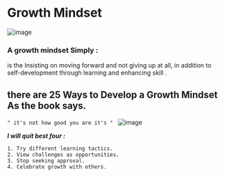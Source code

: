 # Growth Mindset
![image](https://irp-cdn.multiscreensite.com/069d5d93/dms3rep/multi/fixed.png)
###  A growth mindset Simply :
is the Insisting on moving forward and not giving up at all, in addition to self-development through learning and enhancing skill .

## there are 25 Ways to Develop a Growth Mindset  As the book says. 
`" it's not how good you are it's " `
![image](https://www.opencolleges.edu.au/informed/wp-content/uploads/2015/02/Its-not-how-good-you-are.-Its-how-good-you-want-to-be.jpg)

***I will quit best four :***
```
1. Try different learning tactics.
2. View challenges as opportunities.
3. Stop seeking approval.
4. Celebrate growth with others.
```
